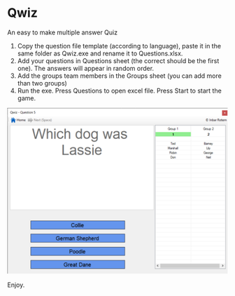 # Qwiz
An easy to make multiple answer Quiz

1. Copy the question file template (according to language), paste it in the same folder as Qwiz.exe and rename it to Questions.xlsx.
2. Add your questions in Questions sheet (the correct should be the first one). The answers will appear in random order.
3. Add the groups team members in the Groups sheet (you can add more than two groups)
4. Run the exe. Press Questions to open excel file. Press Start to start the game.

![Screenshot](Screenshot.png)

Enjoy.
